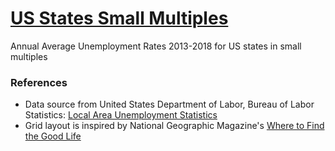 # [US States Small Multiples](https://zhenmao.github.io/us-states-small-multiples/)

Annual Average Unemployment Rates 2013-2018 for US states in small multiples

### References

- Data source from United States Department of Labor, Bureau of Labor Statistics: [Local Area Unemployment Statistics](https://www.bls.gov/lau/tables.htm)
- Grid layout is inspired by National Geographic Magazine's [Where to Find the Good Life](https://www.nationalgeographic.com/magazine/2017/11/where-to-find-the-good-life/)
